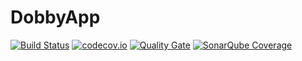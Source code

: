 # DobbyApp

[![Build Status](https://circleci.com/gh/MarieKristin/DobbyApp/tree/master.svg?style=shield&circle-token=:circle-token)](https://circleci.com/gh/MarieKristin/DobbyApp) [![codecov.io](https://codecov.io/github/MarieKristin/DobbyApp/coverage.svg?branch=master)](https://codecov.io/gh/MarieKristin/DobbyApp/branch/master) [![Quality Gate](http://sonarqube.it.dh-karlsruhe.de/api/badges/gate?key=DobbyControlApp)](http://193.196.7.25/overview?id=DobbyControlApp) [![SonarQube Coverage](https://img.shields.io/sonar/http/sonarqube.it.dh-karlsruhe.de/DobbyControlApp/coverage.svg?maxAge=2592000)](http://193.196.7.25/overview?id=6710) 
